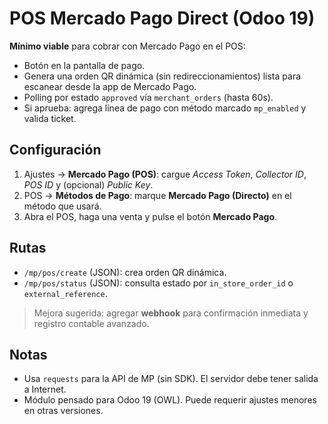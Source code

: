 # POS Mercado Pago Direct (Odoo 19)

**Mínimo viable** para cobrar con Mercado Pago en el POS:
- Botón en la pantalla de pago.
- Genera una orden QR dinámica (sin redireccionamientos) lista para escanear desde la app de Mercado Pago.
- Polling por estado `approved` vía `merchant_orders` (hasta 60s).
- Si aprueba: agrega línea de pago con método marcado `mp_enabled` y valida ticket.

## Configuración
1) Ajustes → **Mercado Pago (POS)**: cargue *Access Token*, *Collector ID*, *POS ID* y (opcional) *Public Key*.
2) POS → **Métodos de Pago**: marque **Mercado Pago (Directo)** en el método que usará.  
3) Abra el POS, haga una venta y pulse el botón **Mercado Pago**.

## Rutas
- `/mp/pos/create` (JSON): crea orden QR dinámica.
- `/mp/pos/status` (JSON): consulta estado por `in_store_order_id` o `external_reference`.

> Mejora sugerida: agregar **webhook** para confirmación inmediata y registro contable avanzado.

## Notas
- Usa `requests` para la API de MP (sin SDK). El servidor debe tener salida a Internet.
- Módulo pensado para Odoo 19 (OWL). Puede requerir ajustes menores en otras versiones.
